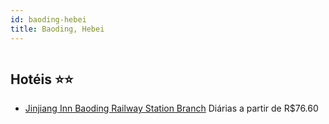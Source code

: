 ```yaml
---
id: baoding-hebei
title: Baoding, Hebei
---
```


<center><img src="https://assets.cosmos-data.com/1/0c43d84f8d84050074de590adae08ef1-523838.jpg" alt="" /></center>


## Hotéis ⭐️⭐️

-    [Jinjiang Inn Baoding Railway Station Branch](https://www.hurb.com/aud/https://www.hurb.com/hoteis/baoding/jinjiang-inn-baoding-railway-station-branch-JNP-JP583827?cmp=18055) Diárias a partir de R$76.60
   > 
